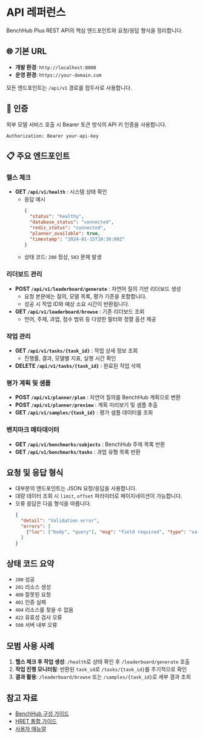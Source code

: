 # API 레퍼런스

BenchHub Plus REST API의 핵심 엔드포인트와 요청/응답 형식을 정리합니다.

## 🌐 기본 URL
- **개발 환경**: `http://localhost:8000`
- **운영 환경**: `https://your-domain.com`

모든 엔드포인트는 `/api/v1` 경로를 접두사로 사용합니다.

## 🔐 인증
외부 모델 서비스 호출 시 Bearer 토큰 방식의 API 키 인증을 사용합니다.
```http
Authorization: Bearer your-api-key
```

## 📋 주요 엔드포인트

### 헬스 체크
- **GET `/api/v1/health`** : 시스템 상태 확인
  - 응답 예시
    ```json
    {
      "status": "healthy",
      "database_status": "connected",
      "redis_status": "connected",
      "planner_available": true,
      "timestamp": "2024-01-15T10:30:00Z"
    }
    ```
  - 상태 코드: `200` 정상, `503` 문제 발생

### 리더보드 관리
- **POST `/api/v1/leaderboard/generate`** : 자연어 질의 기반 리더보드 생성
  - 요청 본문에는 질의, 모델 목록, 평가 기준을 포함합니다.
  - 성공 시 작업 ID와 예상 소요 시간이 반환됩니다.
- **GET `/api/v1/leaderboard/browse`** : 기존 리더보드 조회
  - 언어, 주제, 과업, 점수 범위 등 다양한 필터와 정렬 옵션 제공

### 작업 관리
- **GET `/api/v1/tasks/{task_id}`** : 작업 상세 정보 조회
  - 진행률, 결과, 모델별 지표, 실행 시간 확인
- **DELETE `/api/v1/tasks/{task_id}`** : 완료된 작업 삭제

### 평가 계획 및 샘플
- **POST `/api/v1/planner/plan`** : 자연어 질의를 BenchHub 계획으로 변환
- **POST `/api/v1/planner/preview`** : 계획 미리보기 및 샘플 추출
- **GET `/api/v1/samples/{task_id}`** : 평가 샘플 데이터를 조회

### 벤치마크 메타데이터
- **GET `/api/v1/benchmarks/subjects`** : BenchHub 주제 목록 반환
- **GET `/api/v1/benchmarks/tasks`** : 과업 유형 목록 반환

## 요청 및 응답 형식
- 대부분의 엔드포인트는 JSON 요청/응답을 사용합니다.
- 대량 데이터 조회 시 `limit`, `offset` 파라미터로 페이지네이션이 가능합니다.
- 오류 응답은 다음 형식을 따릅니다.
  ```json
  {
    "detail": "Validation error",
    "errors": [
      {"loc": ["body", "query"], "msg": "field required", "type": "value_error.missing"}
    ]
  }
  ```

## 상태 코드 요약
- `200` 성공
- `201` 리소스 생성
- `400` 잘못된 요청
- `401` 인증 실패
- `404` 리소스를 찾을 수 없음
- `422` 유효성 검사 오류
- `500` 서버 내부 오류

## 모범 사용 사례
1. **헬스 체크 후 작업 생성**: `/health`로 상태 확인 후 `/leaderboard/generate` 호출
2. **작업 진행 모니터링**: 반환된 `task_id`로 `/tasks/{task_id}`를 주기적으로 확인
3. **결과 활용**: `/leaderboard/browse` 또는 `/samples/{task_id}`로 세부 결과 조회

## 참고 자료
- [BenchHub 구성 가이드](BENCHHUB_CONFIG.md)
- [HRET 통합 가이드](HRET_INTEGRATION.md)
- [사용자 매뉴얼](user-manual.md)
